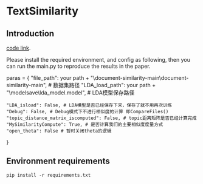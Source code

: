 # TextSimilarity

## Introduction

<a href="https://github.com/WinstonFanWei/TextSimilarity">code link</a>.

Please install the required environment, and config as following, then you can run the main.py to reproduce the results in the paper.

paras = {
    "file_path": your path + "\\document-similarity-main\\document-similarity-main", # 数据集路径
    "LDA_load_path": your path + "\\modelsave\\lda_model.model", # LDA模型保存路径
    
    "LDA_isload": False, # LDA模型是否已经保存下来，保存了就不用再次训练
    "Debug": False, # Debug模式下不进行相似度的计算 即CompareFiles()
    "topic_distance_matrix_iscomputed": False, # topic距离矩阵是否已经计算完成
    "MySimilarityCompute": True, # 是否计算我们的主要相似度度量方式
    "open_theta": False # 暂时关闭theta的逻辑
}

## Environment requirements

```
pip install -r requirements.txt
```